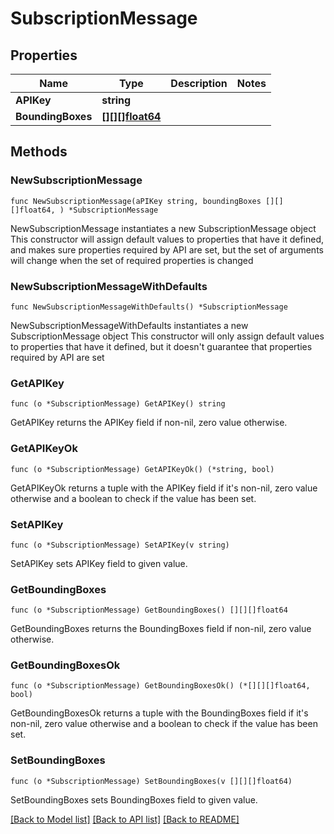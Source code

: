 # SubscriptionMessage

## Properties

Name | Type | Description | Notes
------------ | ------------- | ------------- | -------------
**APIKey** | **string** |  | 
**BoundingBoxes** | [**[][][]float64**]([][]float64.md) |  | 

## Methods

### NewSubscriptionMessage

`func NewSubscriptionMessage(aPIKey string, boundingBoxes [][][]float64, ) *SubscriptionMessage`

NewSubscriptionMessage instantiates a new SubscriptionMessage object
This constructor will assign default values to properties that have it defined,
and makes sure properties required by API are set, but the set of arguments
will change when the set of required properties is changed

### NewSubscriptionMessageWithDefaults

`func NewSubscriptionMessageWithDefaults() *SubscriptionMessage`

NewSubscriptionMessageWithDefaults instantiates a new SubscriptionMessage object
This constructor will only assign default values to properties that have it defined,
but it doesn't guarantee that properties required by API are set

### GetAPIKey

`func (o *SubscriptionMessage) GetAPIKey() string`

GetAPIKey returns the APIKey field if non-nil, zero value otherwise.

### GetAPIKeyOk

`func (o *SubscriptionMessage) GetAPIKeyOk() (*string, bool)`

GetAPIKeyOk returns a tuple with the APIKey field if it's non-nil, zero value otherwise
and a boolean to check if the value has been set.

### SetAPIKey

`func (o *SubscriptionMessage) SetAPIKey(v string)`

SetAPIKey sets APIKey field to given value.


### GetBoundingBoxes

`func (o *SubscriptionMessage) GetBoundingBoxes() [][][]float64`

GetBoundingBoxes returns the BoundingBoxes field if non-nil, zero value otherwise.

### GetBoundingBoxesOk

`func (o *SubscriptionMessage) GetBoundingBoxesOk() (*[][][]float64, bool)`

GetBoundingBoxesOk returns a tuple with the BoundingBoxes field if it's non-nil, zero value otherwise
and a boolean to check if the value has been set.

### SetBoundingBoxes

`func (o *SubscriptionMessage) SetBoundingBoxes(v [][][]float64)`

SetBoundingBoxes sets BoundingBoxes field to given value.



[[Back to Model list]](../README.md#documentation-for-models) [[Back to API list]](../README.md#documentation-for-api-endpoints) [[Back to README]](../README.md)


